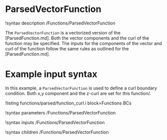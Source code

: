 # ParsedVectorFunction

!syntax description /Functions/ParsedVectorFunction

The `ParsedVectorFunction` is a vectorized version of the [ParsedFunction.md].
Both the vector components and the curl of the function may be specified.
The inputs for the components of the vector and curl of the function follow the same rules as
outlined for the [ParsedFunction.md].

# Example input syntax

In this example, a `ParsedVectorFunction` is used to define a curl boundary condition.
Both x,y component and the z-curl are set for this function/.

!listing functions/parsed/function_curl.i block=Functions BCs

!syntax parameters /Functions/ParsedVectorFunction

!syntax inputs /Functions/ParsedVectorFunction

!syntax children /Functions/ParsedVectorFunction
